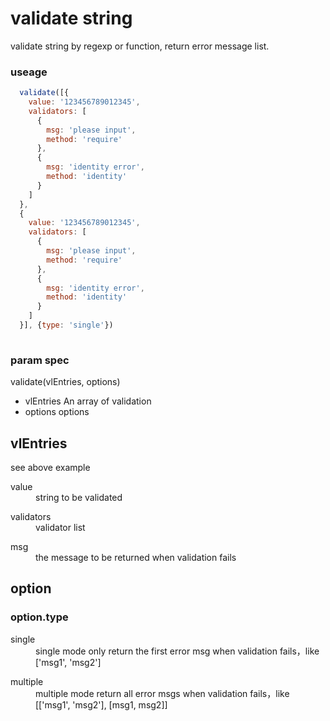# validate string

validate string by regexp or function, return error message list.

### useage
```javascript
  validate([{
    value: '123456789012345',
    validators: [
      {
        msg: 'please input',
        method: 'require'
      },
      {
        msg: 'identity error',
        method: 'identity'
      }
    ]
  },
  {
    value: '123456789012345',
    validators: [
      {
        msg: 'please input',
        method: 'require'
      },
      {
        msg: 'identity error',
        method: 'identity'
      }
    ]
  }], {type: 'single'})
  
```

### param spec
validate(vlEntries, options)
* vlEntries An array of validation
* options options

## vlEntries 
see above example
<dl>
  <dt>value</dt>
  <dd>string to be validated</dd>
</dl>
<dl>
  <dt>validators</dt>
  <dd>validator list</dd>
</dl>
<dl>
  <dt>msg</dt>
  <dd>the message to be returned when validation fails</dd>
</dl>

## option
### option.type
<dl>
  <dt>single</dt>
  <dd>single mode only return the first error msg when validation fails，like ['msg1', 'msg2']</dd>
</dl>
<dl>
  <dt>multiple</dt>
  <dd>multiple mode return all error msgs when validation fails，like [['msg1', 'msg2'], [msg1, msg2]]</dd>
</dl>

